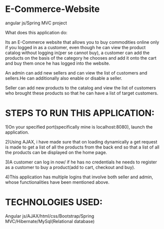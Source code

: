 # E-Commerce-Website
angular js/Spring MVC project

What does this application do:

Its an E-Commerce website that allows you to buy commodities online only if you logged in as a customer, even though he can view the product catalog without logging in(per se cannot buy), a customer can add the products on the basis of the category he chooses and add it onto the cart and buy them once he has logged into the website.

An admin can add new sellers and can view the list of customers and sellers.He can additionally also enable or disable a seller.

Seller can add new products to the catalog and view the list of customers who brought these products so that he can have a list of target customers.

# STEPS TO RUN THIS APPLICATION:

1)On your specified port(specifically mine is localhost:8080), launch the application.

2)Using AJAX, i have made sure that on loading dynamically a get request is made to get a list of all the products from the back end so that a list of all the products can be displayed on the home page.

3)A customer can log in now/ if he has no credentials he needs to register as a customer to buy a product(add to cart, checkout and buy).

4)This application has multiple logins that involve both seller and admin, whose functionalities have been mentioned above.

# TECHNOLOGIES USED:

Angular js/AJAX/html/css/Bootstrap/Spring MVC/Hibernate/MySql(Relational database)

